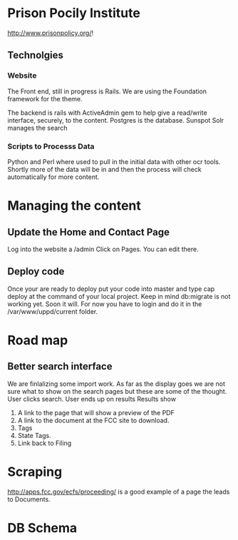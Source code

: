# Prison Pocily Institute 
http://www.prisonpolicy.org/!

## Technolgies

### Website
The Front end, still in progress is Rails.
We are using the Foundation framework for the theme.

The backend is rails with ActiveAdmin gem to help give a read/write interface, securely, to the content.
Postgres is the database.
Sunspot Solr manages the search

### Scripts to Processs Data
Python and Perl where used to pull in the initial data with other ocr tools.
Shortly more of the data will be in and then the process will check automatically for more content.

# Managing the content

## Update the Home and Contact Page

Log into the website a /admin
Click on Pages.
You can edit there.

## Deploy code

Once your are ready to deploy put your code into master and type cap deploy at the command of your local project.
Keep in mind db:migrate is not working yet. Soon it will. For now you have to login and do it in the /var/www/uppd/current folder.

# Road map

## Better search interface
We are finlalizing some import work. As far as the display goes we are not sure what to show on the search pages but these are some of the thought.
User clicks search.
User ends up on results
Results show 
 1. A link to the page that will show a preview of the PDF
 2. A link to the document at the FCC site to download.
 3. Tags
 4. State Tags.
 5. Link back to Filing

 
 # Scraping

http://apps.fcc.gov/ecfs/proceeding/ is a good example of a page the leads to Documents.

 # DB Schema



